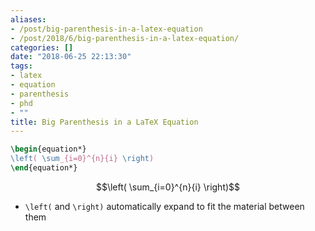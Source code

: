 ```yaml
---
aliases:
- /post/big-parenthesis-in-a-latex-equation
- /post/2018/6/big-parenthesis-in-a-latex-equation/
categories: []
date: "2018-06-25 22:13:30"
tags:
- latex
- equation
- parenthesis
- phd
- ""
title: Big Parenthesis in a LaTeX Equation
---
```


```latex
\begin{equation*}
\left( \sum_{i=0}^{n}{i} \right)
\end{equation*}
```

$$\left( \sum_{i=0}^{n}{i} \right)$$

- `\left(` and `\right)` automatically expand to fit the material between them